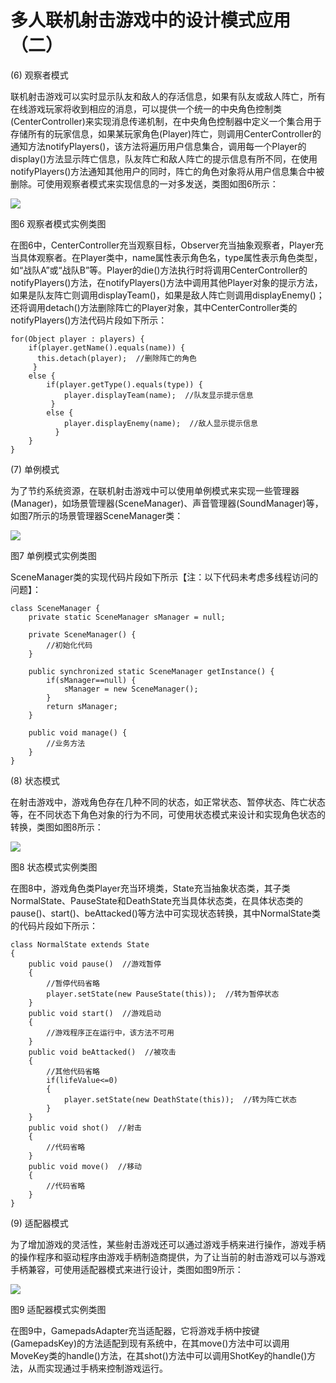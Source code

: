 # 多人联机射击游戏中的设计模式应用（二）

  (6) 观察者模式

联机射击游戏可以实时显示队友和敌人的存活信息，如果有队友或敌人阵亡，所有在线游戏玩家将收到相应的消息，可以提供一个统一的中央角色控制类(CenterController)来实现消息传递机制，在中央角色控制器中定义一个集合用于存储所有的玩家信息，如果某玩家角色(Player)阵亡，则调用CenterController的通知方法notifyPlayers()，该方法将遍历用户信息集合，调用每一个Player的display()方法显示阵亡信息，队友阵亡和敌人阵亡的提示信息有所不同，在使用notifyPlayers()方法通知其他用户的同时，阵亡的角色对象将从用户信息集合中被删除。可使用观察者模式来实现信息的一对多发送，类图如图6所示：

![](http://img.my.csdn.net/uploads/201212/06/1354723472_2717.jpg)

图6 观察者模式实例类图

在图6中，CenterController充当观察目标，Observer充当抽象观察者，Player充当具体观察者。在Player类中，name属性表示角色名，type属性表示角色类型，如“战队A”或“战队B”等。Player的die()方法执行时将调用CenterController的notifyPlayers()方法，在notifyPlayers()方法中调用其他Player对象的提示方法，如果是队友阵亡则调用displayTeam()，如果是敌人阵亡则调用displayEnemy()；还将调用detach()方法删除阵亡的Player对象，其中CenterController类的notifyPlayers()方法代码片段如下所示：

```
for(Object player : players) {  
    if(player.getName().equals(name)) {  
      this.detach(player);  //删除阵亡的角色  
     }  
    else {  
        if(player.getType().equals(type)) {  
            player.displayTeam(name);  //队友显示提示信息  
         }  
        else {  
            player.displayEnemy(name);  //敌人显示提示信息  
          }  
    }  
}  
```
 
(7) 单例模式

为了节约系统资源，在联机射击游戏中可以使用单例模式来实现一些管理器(Manager)，如场景管理器(SceneManager)、声音管理器(SoundManager)等，如图7所示的场景管理器SceneManager类：

![](http://img.my.csdn.net/uploads/201212/06/1354723530_2433.jpg)

图7 单例模式实例类图

SceneManager类的实现代码片段如下所示【注：以下代码未考虑多线程访问的问题】：

```
class SceneManager {  
    private static SceneManager sManager = null;  
  
    private SceneManager() {  
        //初始化代码  
    }  
  
    public synchronized static SceneManager getInstance() {  
        if(sManager==null) {  
            sManager = new SceneManager();  
        }  
        return sManager;  
    }  
  
    public void manage() {  
        //业务方法  
    }  
}  
```

(8) 状态模式

在射击游戏中，游戏角色存在几种不同的状态，如正常状态、暂停状态、阵亡状态等，在不同状态下角色对象的行为不同，可使用状态模式来设计和实现角色状态的转换，类图如图8所示：

![](http://img.my.csdn.net/uploads/201212/06/1354723562_1798.jpg)

图8 状态模式实例类图

在图8中，游戏角色类Player充当环境类，State充当抽象状态类，其子类NormalState、PauseState和DeathState充当具体状态类，在具体状态类的pause()、start()、beAttacked()等方法中可实现状态转换，其中NormalState类的代码片段如下所示：

```
class NormalState extends State  
{  
    public void pause()  //游戏暂停  
    {  
        //暂停代码省略  
        player.setState(new PauseState(this));  //转为暂停状态  
    }  
    public void start()  //游戏启动  
    {  
        //游戏程序正在运行中，该方法不可用  
    }  
    public void beAttacked()  //被攻击  
    {  
        //其他代码省略  
        if(lifeValue<=0)  
        {  
            player.setState(new DeathState(this));  //转为阵亡状态  
        }  
    }  
    public void shot()  //射击  
    {  
        //代码省略  
    }  
    public void move()  //移动  
    {  
        //代码省略  
    }  
}  
```

(9) 适配器模式

为了增加游戏的灵活性，某些射击游戏还可以通过游戏手柄来进行操作，游戏手柄的操作程序和驱动程序由游戏手柄制造商提供，为了让当前的射击游戏可以与游戏手柄兼容，可使用适配器模式来进行设计，类图如图9所示：

![](http://img.my.csdn.net/uploads/201212/06/1354723596_1612.jpg)

图9 适配器模式实例类图

在图9中，GamepadsAdapter充当适配器，它将游戏手柄中按键(GamepadsKey)的方法适配到现有系统中，在其move()方法中可以调用MoveKey类的handle()方法，在其shot()方法中可以调用ShotKey的handle()方法，从而实现通过手柄来控制游戏运行。